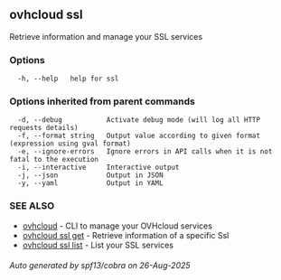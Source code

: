 ## ovhcloud ssl

Retrieve information and manage your SSL services

### Options

```
  -h, --help   help for ssl
```

### Options inherited from parent commands

```
  -d, --debug           Activate debug mode (will log all HTTP requests details)
  -f, --format string   Output value according to given format (expression using gval format)
  -e, --ignore-errors   Ignore errors in API calls when it is not fatal to the execution
  -i, --interactive     Interactive output
  -j, --json            Output in JSON
  -y, --yaml            Output in YAML
```

### SEE ALSO

* [ovhcloud](ovhcloud.md)	 - CLI to manage your OVHcloud services
* [ovhcloud ssl get](ovhcloud_ssl_get.md)	 - Retrieve information of a specific Ssl
* [ovhcloud ssl list](ovhcloud_ssl_list.md)	 - List your SSL services

###### Auto generated by spf13/cobra on 26-Aug-2025
